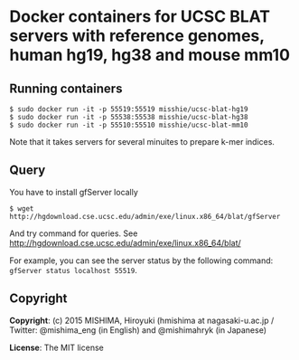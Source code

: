 # Docker containers for UCSC BLAT servers with reference genomes, human hg19, hg38 and mouse mm10

## Running containers

```shell
$ sudo docker run -it -p 55519:55519 misshie/ucsc-blat-hg19
$ sudo docker run -it -p 55538:55538 misshie/ucsc-blat-hg38
$ sudo docker run -it -p 55510:55510 misshie/ucsc-blat-mm10
```

Note that it takes servers for several minuites to prepare k-mer indices.

## Query

You have to install gfServer locally

```shell
$ wget http://hgdownload.cse.ucsc.edu/admin/exe/linux.x86_64/blat/gfServer
```

And try command for queries. See http://hgdownload.cse.ucsc.edu/admin/exe/linux.x86_64/blat/

For example, you can see the server status by the following command: ```gfServer status localhost 55519```.

## Copyright
**Copyright**: (c) 2015 MISHIMA, Hiroyuki (hmishima at nagasaki-u.ac.jp / Twitter: @mishima_eng (in English) and @mishimahryk (in Japanese) 

**License**: The MIT license

